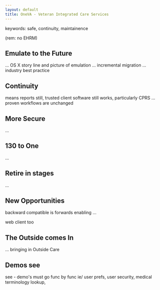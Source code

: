 ```yaml
---
layout: default
title: OneVA - Veteran Integrated Care Services
---
```


keywords: safe, continuity, maintainence

(rem: no EHRM)

## Emulate to the Future 

... OS X story line and picture of emulation
... incremental migration
... industry best practice

## Continuity 

means reports still, trusted client software still works, particularly CPRS ... proven workflows are unchanged

## More Secure 

...

## 130 to One

...

## Retire in stages

...

## New Opportunities 

backward compatible is forwards enabling ...

web client too

## The Outside comes In

... bringing in Outside Care

## Demos see

see - demo's must go func by func ie/ user prefs, user security, medical terminology lookup, 


